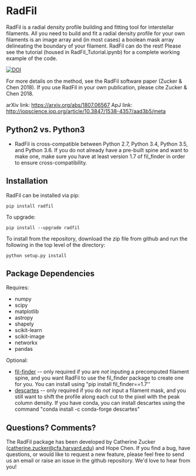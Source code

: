 # RadFil
RadFil is a radial density profile building and fitting tool for interstellar filaments. All you need to build and fit a radial density profile for your own filaments is an image array and (in most cases) a boolean mask array delineating the boundary of your filament. RadFil can do the rest! Please see the tutorial (housed in RadFil_Tutorial.ipynb) for a complete working example of the code. 

[![DOI](https://zenodo.org/badge/DOI/10.5281/zenodo.1287318.svg)](https://doi.org/10.5281/zenodo.1287318)

For more details on the method, see the RadFil software paper (Zucker & Chen 2018). If you use RadFil in your own publication, please cite Zucker & Chen 2018. 

arXiv link: https://arxiv.org/abs/1807.06567
ApJ link: http://iopscience.iop.org/article/10.3847/1538-4357/aad3b5/meta

Python2 vs. Python3
------------
*   RadFil is cross-compatible between Python 2.7, Python 3.4, Python 3.5, and Python 3.6. If you do not already have a pre-built spine and want to make one, make sure you have at least version 1.7 of fil_finder in order to ensure cross-compatibility. 

Installation
------------

RadFil can be installed via pip:

```
pip install radfil
```

To upgrade:

```
pip install --upgrade radfil
```

To install from the repository, download the zip file from github and run the following in the top level of the directory:
```
python setup.py install
```

Package Dependencies
--------------------

Requires:

 *   numpy
 *   scipy
 *   matplotlib
 *   astropy
 *   shapely
 *   scikit-learn
 *   scikit-image
 *   networkx
 *   pandas


Optional:
 *  <a href="https://github.com/e-koch/FilFinder">fil-finder</a> -- only required if you are *not* inputing a precomputed filament spine, and you want RadFil to use the fil_finder package to create one for you. You can install using "pip install fil_finder==1.7''
 *   <a href="https://pypi.python.org/pypi/descartes">descartes</a>  -- only required if you do *not* input a filament mask, and you still want to shift the profile along each cut to the pixel with the peak column density. If you have conda, you can install descartes using the command "conda install -c conda-forge descartes"
 
 Questions? Comments?
--------------------
The RadFil package has been developed by Catherine Zucker (catherine.zucker@cfa.harvard.edu) and Hope Chen. If you find a bug, have questions, or would like to request a new feature, please feel free to send us an email or raise an issue in the github repository. We'd love to hear from you!
